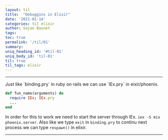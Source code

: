 ```yaml
---
layout: til
title:  "Debuggins in Elixir"
date: '2021-01-14'
categories: til elixir
author: Sajan Basnet
tags:
toc: true
permalink: '/til/01'
summary: 
uniq_heading_id: '#til-01'
uniq_body_id: 'til-01'
til: true
til_tags: elixir
---
```


<div class="">
<hr>
  Just like  `binding.pry` in ruby on rails we can use `IEx.pry` in eixir/phoenix.  
  
  ```ruby
  def fun_name(arguments) do
    require IEx; IEx.pry
    ...
  end
  ```

  In order for this to work we need to start the server through IEx. ```iex -S mix phoenix.server```. Also like we type `exit` in `binding.pry` to continu next process we can type `respawn()` in elixir. 
<hr>
</div>